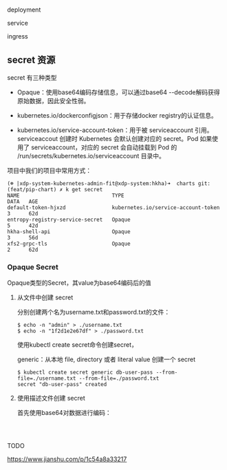 # 







deployment

service

ingress























## secret 资源

secret 有三种类型

* Opaque：使用base64编码存储信息，可以通过base64 --decode解码获得原始数据，因此安全性弱。

* kubernetes.io/dockerconfigjson：用于存储docker registry的认证信息。

* kubernetes.io/service-account-token：用于被 serviceaccount 引用。serviceaccout 创建时 Kubernetes 会默认创建对应的 secret。Pod 如果使用了 serviceaccount，对应的 secret 会自动挂载到 Pod 的 /run/secrets/kubernetes.io/serviceaccount 目录中。

项目中我们的项目中常用方式：

```shell
(☸ |xdp-system-kubernetes-admin-fit@xdp-system:hkha)➜  charts git:(feat/pip-chart) ✗ k get secret                                  
NAME                              TYPE                                  DATA   AGE
default-token-hjxzd               kubernetes.io/service-account-token   3      62d
entropy-registry-service-secret   Opaque                                5      42d
hkha-shell-api                    Opaque                                3      56d
xfs2-grpc-tls                     Opaque                                2      62d
```





### Opaque Secret

Opaque类型的Secret，其value为base64编码后的值

1. 从文件中创建 secret

   分别创建两个名为username.txt和password.txt的文件：

   ```
   $ echo -n "admin" > ./username.txt
   $ echo -n "1f2d1e2e67df" > ./password.txt
   ```

   使用kubectl create secret命令创建secret，

   generic：从本地 file, directory 或者 literal value 创建一个 secret

   ```shell
   $ kubectl create secret generic db-user-pass --from-file=./username.txt --from-file=./password.txt
   secret "db-user-pass" created
   ```

   

2. 使用描述文件创建 secret

   首先使用base64对数据进行编码：

   ```
   ```

   



​	





TODO





https://www.jianshu.com/p/1c54a8a33217